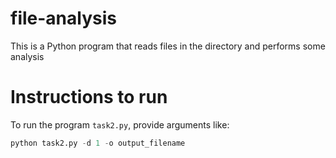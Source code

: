 # file-analysis
This is a Python program that reads files in the directory and performs some analysis


# Instructions to run
To run the program `task2.py`, provide arguments like:
```python
python task2.py -d 1 -o output_filename
```
